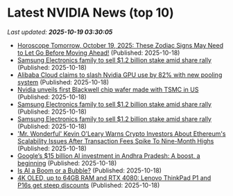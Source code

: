 # Latest NVIDIA News (top 10)
_Last updated: **2025-10-19 03:30:05**_

- [Horoscope Tomorrow, October 19, 2025: These Zodiac Signs May Need to Let Go Before Moving Ahead!](https://timesofindia.indiatimes.com/astrology/horoscope/horoscope-tomorrow-october-19-2025-these-zodiac-signs-may-need-to-let-go-before-moving-ahead/articleshow/124594594.cms) (Published: 2025-10-18)
- [Samsung Electronics family to sell $1.2 billion stake amid share rally](https://economictimes.indiatimes.com/tech/technology/samsung-electronics-family-to-sell-1-2-billion-stake-amid-share-rally/articleshow/124653540.cms) (Published: 2025-10-18)
- [Alibaba Cloud claims to slash Nvidia GPU use by 82% with new pooling system](https://biztoc.com/x/2ca51681a03d5be3) (Published: 2025-10-18)
- [Nvidia unveils first Blackwell chip wafer made with TSMC in US](https://economictimes.indiatimes.com/tech/technology/nvidia-unveils-first-blackwell-chip-wafer-made-with-tsmc-in-us/articleshow/124652470.cms) (Published: 2025-10-18)
- [Samsung Electronics family to sell $1.2 billion stake amid share rally](https://www.channelnewsasia.com/business/samsung-electronics-family-sell-12-billion-stake-amid-share-rally-5410471) (Published: 2025-10-18)
- [Samsung Electronics family to sell $1.2 billion stake amid share rally](https://finance.yahoo.com/news/samsung-electronics-family-sell-1-013711903.html) (Published: 2025-10-18)
- ['Mr. Wonderful' Kevin O'Leary Warns Crypto Investors About Ethereum's Scalability Issues After Transaction Fees Spike To Nine-Month Highs](https://finance.yahoo.com/news/mr-wonderful-kevin-oleary-warns-013113084.html) (Published: 2025-10-18)
- [Google’s $15 billion AI investment in Andhra Pradesh: A boost, a beginning](https://indianexpress.com/article/opinion/editorials/googles-15-billion-ai-investment-andhra-pradesh-boost-beginning-10313626/) (Published: 2025-10-18)
- [Is AI a Boom or a Bubble?](https://biztoc.com/x/ba95f5090dab0f7f) (Published: 2025-10-18)
- [4K OLED, up to 64GB RAM and RTX 4080: Lenovo ThinkPad P1 and P16s get steep discounts](https://www.notebookcheck.net/4K-OLED-up-to-64GB-RAM-and-RTX-4080-Lenovo-ThinkPad-P1-and-P16s-get-steep-discounts.1140261.0.html) (Published: 2025-10-18)
